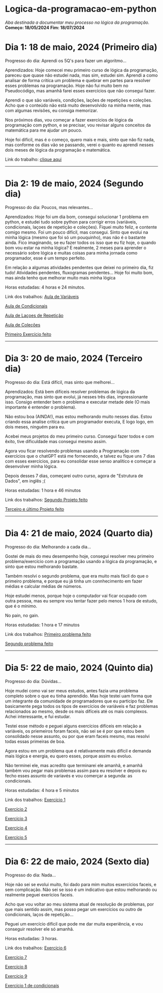# Logica-da-programacao-em-python
 *Aba destinada a documentar meu processo na lógica da programação.*
 **Começo: 18/05/2024**
 **Fim: 18/07/2024**

 # Dia 1: 18 de maio, 2024 (Primeiro dia)

Progresso do dia: Aprendi os 5Q's para fazer um algoritmo...

Aprendizados: Hoje comecei meu primeiro curso de lógica da programação, pareceu que quase não estudei nada, mas sim, estudei sim. Aprendi a como analisar de forma critíca um problema e quebrar em partes para resolver esses problemas na programação. Hoje não fui muito bem no Pseudocódigo, mas amanhã farei esses exercícios que não consegui fazer.

Aprendi o que são variáveis, condiçôes, lações de repetições e coleções. Acho que o conteúdo não está muito desenvolvido na minha mente, mas com algumas revisões, eu consiga memorizar.

Nos próximos dias, vou começar a fazer exercícios de lógica da programação com python, e se precisar, vou revisar alguns conceitos da matemática para me ajudar um pouco.

Hoje foi difícil, mas é o começo, quero mais e mais, sinto que não fiz nada, mas conforme os dias vão se passando, verei o quanto eu aprendi nesses dois meses de lógica da programação e matemática.

Link do trabalho: [clique aqui](README.md)

***

# Dia 2: 19 de maio, 2024 (Segundo dia)

Progresso do dia: Poucos, mas relevantes...

Aprendizados: Hoje foi um dia bom, consegui solucionar 1 problema em python, e estudei tudo sobre python para corrigir erros (variáveis, condicionais, laçoes de repetição e coleções). Fiquei muito feliz, e contente comigo mesmo. Foi um pouco difícil, mas consegui. Sinto que evolui na minha lógica (mesmo que foi só um pouquinho), mas não é o bastante ainda. Fico imaginando, se eu fazer todos os isso que eu fiz hoje, o quando bom vou estar na minha lógica? E realmente, 2 meses para aprender o necessário sobre lógica e muitas coisas para minha jornada como programador, esse é um tempo perfeito.

Em relação a algumas atividades pendentes que deixei no primeiro dia, fiz tudo! Atividades pendentes, fluxogramas pendentes... Hoje foi muito bom, mas ainda tenho que melhorar muito mais minha lógica

Horas estudadas: 4 horas e 24 minutos.

Link dos trabalhos: [Aula de Variáveis](pythoncorse1/variaveis.py)

[Aula de Condicionais](pythoncorse1/condicionais.py)

[Aula de Laçoes de Repetição](pythoncorse1/lacosderepeticao.py)

[Aula de Coleções](pythoncorse1/colecoes.py)

[Primeiro Exercício feito](pythoncorse1/projeto1.py)

***

# Dia 3: 20 de maio, 2024 (Terceiro dia)

Progresso do dia: Está difícil, mas sinto que melhorei...

Aprendizados: Está bem difíceis resolver problemas de lógica da programação, mas sinto que evolui, já nesses três dias, impressionante isso. Consigo entender bem o problema e executar metade dele (O mais importante é entender o problema).

Não estou boa (AINDA!), mas estou melhorando muito nesses dias. Estou criando essa analise critíca que um programador executa, E logo logo, em dois meses, ninguém para eu.

Acebei meus projetos do meu primeiro curso. Consegui fazer todos e com êxito, tive dificuldade mas consegui mesmo assim.

Agora vou ficar resolvendo problemas usando a Programação com exercícios que o chatGPT está me fornecendo, e talvez eu fique uns 7 dias com esses exercícios, para eu consolidar esse senso analítico e começar a desenvolver minha lógica.

Depois desses 7 dias, começarei outro curso, agora de "Estrutura de Dados", em inglês ;(

Horas estudadas: 1 hora e 46 minutos

Link dos trabalhos: [Segundo Projeto feito](pythoncorse1/projeto2.py)

[Terceiro e último Projeto feito](pythoncorse1/projeto3.py)

***

# Dia 4: 21 de maio, 2024 (Quarto dia)

Progresso do dia: Melhorando a cada dia...

Gostei de mais do meu desempenho hoje, consegui resolver meu primeiro problema/exercício com a programação usando a lógica da programação, e sinto que estou melhorando bastate.

Também resolvi o segundo problema, que era muito mais fácil do que o primeiro problema, e porque eu já tinha um connhecimento em fazer médias e calcular médias de números.

Hoje estudei menos, porque hoje o computador vai ficar ocupado com outra pessoa, mas eu sempre vou tentar fazer pelo menos 1 hora de estudo, que é o mínimo.

No pain, no gain.

Horas estudadas: 1 hora e 17 minutos

Link dos trabalhos: [Primeiro problema feito](pythoncorse1/Exercícios/exercicios1.py)

[Segundo problema feito](pythoncorse1/Exercícios/exercicio2.py)

***

# Dia 5: 22 de maio, 2024 (Quinto dia)

Progresso do dia: Dúvidas...

Hoje mudei como vai ser meus estudos, antes fazia uma problema completo sobre o que eu tinha aprendido. Mas hoje testei uam forma que um integrante da comunidade de programadores que eu participo faz. Ele basicamente pega todos os tipos de exercícios de variáveis e faz problemas relacionados ao mesmo, desde os mais difíceis até os mais complexos. Achei interessante, e fui estudar.

Testei esse método e peguei alguns exercícios difíceis em relação a variáveis, os priemeiros foram faceis, não sei se é por que estou bem consolidado nesse assunto, ou por que eram faceis mesmo, mas resolvi todas essas primeiras de boa.

Agora estou em um problema que é relativamente mais difícil e demanda mais lógica e energia, eu quero esses, porque assim eu evoluo.

Não terminei ele, mas acredito que terminarei ele amanhã, e amanhã também vou pegar mais problemas assim para eu resolver e depois eu fecho esses assunto de variavés e vou comerçar a segunda: as condicionais.

Horas estudadas: 4 hora e 5 minutos

Link dos trabalhos: [Exercício 1](exercíciosvariaveis/variavel1.py)

[Exercício 2](exercíciosvariaveis/variavel2.py)

[Exercício 3](exercíciosvariaveis/variavel3.py)

[Exercício 4](exercíciosvariaveis/variavel4.py)

[Exercício 5](exercíciosvariaveis/variavel5.py)

***

# Dia 6: 22 de maio, 2024 (Sexto dia)

Progresso do dia: Nada...

Hoje não sei se evolui muito, foi dado para mim muitos esxercícios faceis, e sem complicação. Não sei se isso é um indicativo que estou melhorando ou realmente peguei exerícios faceis.

Acho que vou voltar ao meu sistema atual de resolução de problemas, por que mais sentido assim, mas posso pegar um exercícios ou outro de condicionais, laços de repetição...

Peguei um exercício difícil que pode me dar muita experiência, e vou conseguir resolver ele só amanhã.

Horas estudadas: 3 horas.

Link dos trabalhos: [Exercício 6](exercíciosvariaveis/variavel6.py)

[Exercício 7](exercíciosvariaveis/variavel7.py)

[Exercício 8](exercíciosvariaveis/variavel8.py)

[Exercício 9](exercíciosvariaveis/variavel9.py)

[Exercício 1 de condicionais](exerciciocondicionais/condicionais1.py)